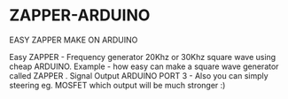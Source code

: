# ZAPPER-ARDUINO
EASY ZAPPER MAKE ON ARDUINO 

Easy ZAPPER - Frequency generator 20Khz or 30Khz square wave using cheap ARDUINO.
Example - how easy can make a square wave generator called ZAPPER .
Signal Output ARDUINO PORT 3 - Also you can simply steering eg. MOSFET which output will be much stronger :)
